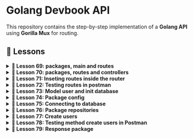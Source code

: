 # Golang Devbook API

This repository contains the step-by-step implementation of a **Golang API** using **Gorilla Mux** for routing.

## 🔹 Lessons

<details>
  <summary><strong>📌 Lesson 69: packages, main and routes</strong></summary>

### 1️⃣ Comands:
```sh
go mod init api
touch main.go
code main.go
go get github.com/gorilla/mux
mkdir src
cd src
mkdir router && cd router && touch router.go && code router.go
```
</details>

<details>
  <summary><strong>📌 Lesson 70: packages, routes and controllers</strong></summary>

### 1️⃣ Comands:
```sh
mkdir -p src/router/routes && touch src/router/routes/routes.go
code src/router/routes/routes.go
touch src/router/routes/user.go
code src/router/routes/user.go
mkdir -p src/controllers
touch src/controllers/usuarios.go
code src/controllers/usuarios.go

```
</details>

<details>
  <summary><strong>📌 Lesson 71: Inseting routes inside the router</strong></summary>
  Play the routes into the router

</details>

<details>
  <summary><strong>📌 Lesson 72: Testing routes in postman</strong></summary>

  ### 1️⃣ Comands:
```sh
mkdir postman
```
</details>

<details>
  <summary><strong>📌 Lesson 73: Model user and init database</strong></summary>

  ### 1️⃣ Comands:
```sh
mkdir -p src/models && touch src/models/user.go && code src/models/user.go
mkdir -p src/sql && touch src/sql/sql.sql && code src/sql/sql.sql
mysql -u golang -p
CREATE DATABASE IF NOT EXISTS devbook;
USE devbook;

DROP TABLE IF EXISTS users;

CREATE TABLE users (
    id INT AUTO_INCREMENT PRIMARY KEY,
    name VARCHAR(50) NOT NULL,
    nick VARCHAR(50) NOT NULL UNIQUE,
    email VARCHAR(50) NOT NULL UNIQUE,
    password VARCHAR(50) NOT NULL UNIQUE,
    created_in TIMESTAMP DEFAULT CURRENT_TIMESTAMP()
) ENGINE=INNODB;
desc users;
```
</details>

<details>
  <summary><strong>📌 Lesson 74: Package config</strong></summary>

  ### 1️⃣ Comands:
```sh
mkdir -p src/config && touch src/config/config.go && code src/config/config.go
touch .env && code .env
go get github.com/joho/godotenv
touch .env && code .env
touch .gitignore && code .gitignore
touch .env.example && code .env.example
```
</details>

<details>
  <summary><strong>📌 Lesson 75: Connecting to database</strong></summary>

  ### 1️⃣ Comands:
```sh
mkdir -p src/database && touch src/database/database.go && code src/database/database.go
go get github.com/go-sql-driver/mysql
```
</details>

<details>
  <summary><strong>📌 Lesson 76: Package repositories</strong></summary>

  ### 1️⃣ Comands:
```sh
mkdir -p src/repositories && touch src/repositories/users.go && code src/repositories/users.go
```
</details>

<details>
  <summary><strong>📌 Lesson 77: Create users</strong></summary>
</details>


<details>
  <summary><strong>📌 Lesson 78: Testing method create users in Postman</strong></summary>

```sh
go run main.go
```
</details>

<details>
  <summary><strong>📌 Lesson 79: Response package</strong></summary>

```sh
mkdir -p src/answers && touch src/answers/answers.go && code src/answers/answers.go
```
</details>

